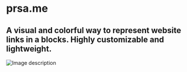 # prsa.me

## A visual and colorful way to represent website links in a blocks. Highly customizable and lightweight.

![Image description](https://prsa.me/prsa.me.jpg)
